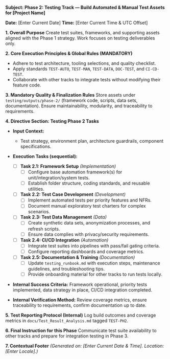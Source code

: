 **Subject: Phase 2: Testing Track — Build Automated & Manual Test Assets for [Project Name]**

**Date:** [Enter Current Date]
**Time:** [Enter Current Time & UTC Offset]

**1. Overall Purpose**
Create test suites, frameworks, and supporting assets aligned with the Phase 1 strategy. Work focuses on testing deliverables only.

**2. Core Execution Principles & Global Rules (MANDATORY)**
* Adhere to test architecture, tooling selections, and quality checklist.
* Apply standards `TEST-AUTO`, `TEST-MAN`, `TEST-DATA`, `DOC-TEST`, and `CI-CD-TEST`.
* Collaborate with other tracks to integrate tests without modifying their feature code.

**3. Mandatory Quality & Finalization Rules**
Store assets under `testing/outputs/phase-2/` (framework code, scripts, data sets, documentation). Ensure maintainability, modularity, and traceability to requirements.

**4. Directive Section: Testing Phase 2 Tasks**
* **Input Context:**
    * Test strategy, environment plan, architecture guardrails, component specifications.

* **Execution Tasks (sequential):**
    - [ ] **Task 2.1: Framework Setup** *(Implementation)*
        - [ ] Configure base automation framework(s) for unit/integration/system tests.
        - [ ] Establish folder structure, coding standards, and reusable utilities.
    - [ ] **Task 2.2: Test Case Development** *(Development)*
        - [ ] Implement automated tests per priority features and NFRs.
        - [ ] Document manual exploratory test charters for complex scenarios.
    - [ ] **Task 2.3: Test Data Management** *(Data)*
        - [ ] Create synthetic data sets, anonymization processes, and refresh scripts.
        - [ ] Ensure data complies with privacy/security requirements.
    - [ ] **Task 2.4: CI/CD Integration** *(Automation)*
        - [ ] Integrate test suites into pipelines with pass/fail gating criteria.
        - [ ] Configure reporting dashboards and coverage metrics.
    - [ ] **Task 2.5: Documentation & Training** *(Documentation)*
        - [ ] Update `testing_runbook.md` with execution steps, maintenance guidelines, and troubleshooting tips.
        - [ ] Provide onboarding material for other tracks to run tests locally.

* **Internal Success Criteria:** Framework operational, priority tests implemented, data strategy in place, CI/CD integration completed.
* **Internal Verification Method:** Review coverage metrics, ensure traceability to requirements, confirm documentation up to date.

**5. Test Reporting Protocol (Internal)**
Log build outcomes and coverage metrics in `docs/Test_Result_Analysis.md` tagged `TEST-PH2`.

**6. Final Instruction for this Phase**
Communicate test suite availability to other tracks and prepare for integration testing in Phase 3.

**7. Contextual Footer**
*(Generated on: [Enter Current Date & Time]. Location: [Enter Locale].)*
